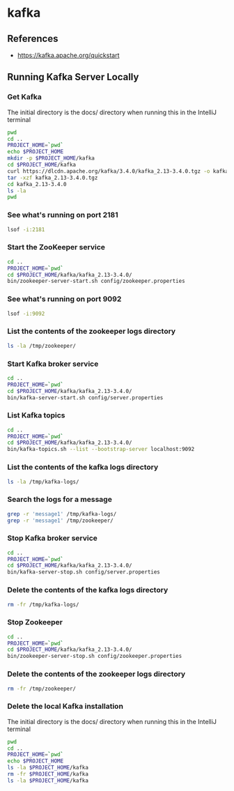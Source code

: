 # kafka

## References
* https://kafka.apache.org/quickstart


## Running Kafka Server Locally
### Get Kafka
The initial directory is the docs/ directory when running this in the IntelliJ terminal
```zsh
pwd
cd ..
PROJECT_HOME=`pwd`
echo $PROJECT_HOME
mkdir -p $PROJECT_HOME/kafka
cd $PROJECT_HOME/kafka
curl https://dlcdn.apache.org/kafka/3.4.0/kafka_2.13-3.4.0.tgz -o kafka_2.13-3.4.0.tgz
tar -xzf kafka_2.13-3.4.0.tgz
cd kafka_2.13-3.4.0
ls -la
pwd
```

### See what's running on port 2181
```zsh
lsof -i:2181
```

### Start the ZooKeeper service
```zsh
cd ..
PROJECT_HOME=`pwd`
cd $PROJECT_HOME/kafka/kafka_2.13-3.4.0/
bin/zookeeper-server-start.sh config/zookeeper.properties
```

### See what's running on port 9092
```zsh
lsof -i:9092
```

### List the contents of the zookeeper logs directory
```zsh
ls -la /tmp/zookeeper/
```

### Start Kafka broker service
```zsh
cd ..
PROJECT_HOME=`pwd`
cd $PROJECT_HOME/kafka/kafka_2.13-3.4.0/
bin/kafka-server-start.sh config/server.properties
```

### List Kafka topics
```zsh
cd ..
PROJECT_HOME=`pwd`
cd $PROJECT_HOME/kafka/kafka_2.13-3.4.0/
bin/kafka-topics.sh --list --bootstrap-server localhost:9092
```

### List the contents of the kafka logs directory
```zsh
ls -la /tmp/kafka-logs/
```

### Search the logs for a message
```zsh
grep -r 'message1' /tmp/kafka-logs/
grep -r 'message1' /tmp/zookeeper/
```

### Stop Kafka broker service
```zsh
cd ..
PROJECT_HOME=`pwd`
cd $PROJECT_HOME/kafka/kafka_2.13-3.4.0/
bin/kafka-server-stop.sh config/server.properties
```

### Delete the contents of the kafka logs directory
```zsh
rm -fr /tmp/kafka-logs/
```

### Stop Zookeeper
```zsh
cd ..
PROJECT_HOME=`pwd`
cd $PROJECT_HOME/kafka/kafka_2.13-3.4.0/
bin/zookeeper-server-stop.sh config/zookeeper.properties
```

### Delete the contents of the zookeeper logs directory
```zsh
rm -fr /tmp/zookeeper/
```

### Delete the local Kafka installation
The initial directory is the docs/ directory when running this in the IntelliJ terminal
```zsh
pwd
cd ..
PROJECT_HOME=`pwd`
echo $PROJECT_HOME
ls -la $PROJECT_HOME/kafka
rm -fr $PROJECT_HOME/kafka
ls -la $PROJECT_HOME/kafka
```